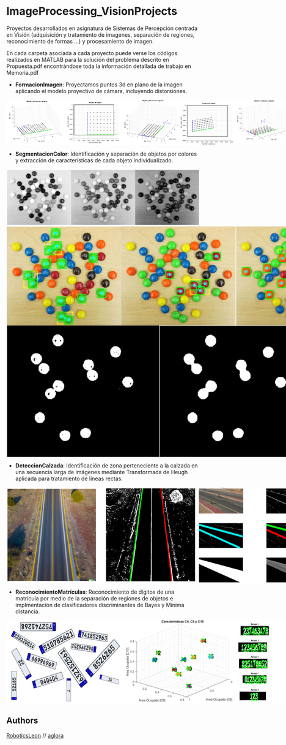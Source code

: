 # ImageProcessing_VisionProjects

Proyectos desarrollados en asignatura de Sistemas de Percepción centrada en Visión (adquisición y tratamiento de imagenes, separación de regiones, reconocimiento de formas ...) y procesamiento de imagen. 

En cada carpeta asociada a cada proyecto puede verse los códigos realizados en MATLAB para la solución del problema descrito en Propuesta.pdf encontrándose toda la información detallada de trabajo en Memoria.pdf

- **FormacionImagen**: Proyectamos puntos 3d en plano de la imagen aplicando el modelo proyectivo de cámara, incluyendo distorsiones.

<div style="display: flex; flex-direction: row;">
  <img src="https://github.com/aglora/ImageProcessing_VisionProjects/blob/main/imgs/1.png" width="300" />
  <img src="https://github.com/aglora/ImageProcessing_VisionProjects/blob/main/imgs/2.png" width="300" />
  <img src="https://github.com/aglora/ImageProcessing_VisionProjects/blob/main/imgs/3.png" width="300" />
</div>

- **SegmentacionColor**: Identificación y separación de objetos por colores y extracción de características de cada objeto individualizado.

<img src="https://github.com/aglora/ImageProcessing_VisionProjects/blob/main/imgs/7.png" width="900" />

<div style="display: flex; flex-direction: row;">
  <img src="https://github.com/aglora/ImageProcessing_VisionProjects/blob/main/imgs/4.png" width="300" />
  <img src="https://github.com/aglora/ImageProcessing_VisionProjects/blob/main/imgs/5.png" width="300" />
  <img src="https://github.com/aglora/ImageProcessing_VisionProjects/blob/main/imgs/6.png" width="300" />
</div>

<div style="display: flex; flex-direction: row;">
  <img src="https://github.com/aglora/ImageProcessing_VisionProjects/blob/main/imgs/8.png" width="400" />
  <img src="https://github.com/aglora/ImageProcessing_VisionProjects/blob/main/imgs/9.png" width="400" />
</div>

- **DeteccionCalzada**: Identificación de zona perteneciente a la calzada en una secuencia larga de imágenes mediante Transformada de Heugh aplicada para tratamiento de líneas rectas.

<div style="display: flex; flex-direction: row;">
  <img src="https://github.com/aglora/ImageProcessing_VisionProjects/blob/main/imgs/10.png" width="500" />
  <img src="https://github.com/aglora/ImageProcessing_VisionProjects/blob/main/imgs/11.png" width="300" />
</div>

- **ReconocimientoMatrículas**: Reconocimiento de dígitos de una matrícula por medio de la separación de regiones de objetos e implmentación de clasificadores discriminantes de Bayes y Mínima distancia.

<div style="display: flex; flex-direction: row;">
  <img src="https://github.com/aglora/ImageProcessing_VisionProjects/blob/main/imgs/14.png" width="300" />
  <img src="https://github.com/aglora/ImageProcessing_VisionProjects/blob/main/imgs/13.png" width="300" />
  <img src="https://github.com/aglora/ImageProcessing_VisionProjects/blob/main/imgs/12.png" width="300" />
</div>

## Authors
[RoboticsLeon](https://github.com/RoboticsLeon) //
[aglora](https://github.com/aglora) 
